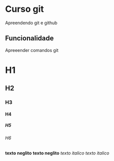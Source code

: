 # Curso git
Apreendendo git e github

## Funcionalidade

Apreeender comandos git

# H1
## H2
### H3
#### H4
##### H5
###### H6

**texto neglito** __texto neglito__
*texto italico*  _texto italico_ 
